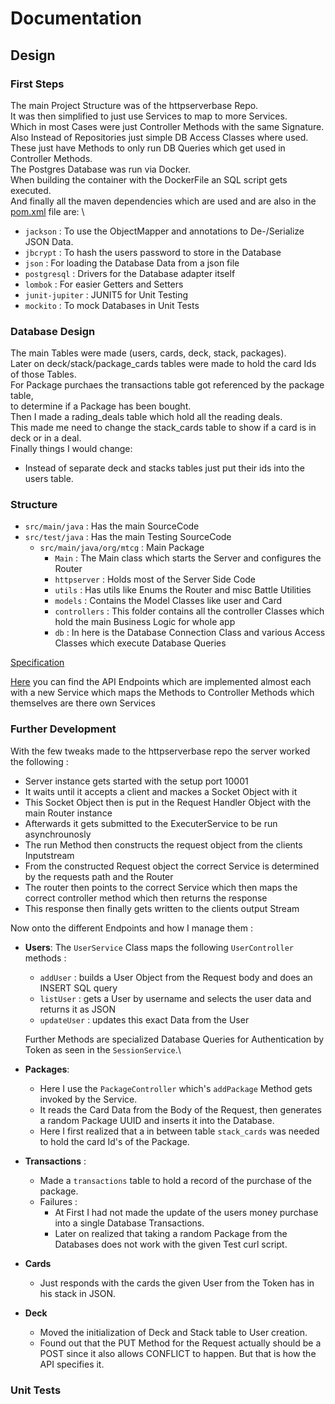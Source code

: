 # Documentation

## Design

### First Steps

The main Project Structure was of the httpserverbase Repo.\
It was then simplified to just use Services to map to more Services.\
Which in most Cases were just Controller Methods with the same Signature.\
Also Instead of Repositories just simple DB Access Classes where used.\
These just have Methods to only run DB Queries which get used in Controller Methods.\
The Postgres Database was run via Docker.\
When building the container with the DockerFile an SQL script gets executed.\
And finally all the maven dependencies which are used and are also in the [pom.xml](../pom.xml) file are: \
- `jackson` : To use the ObjectMapper and annotations to De-/Serialize JSON Data.
- `jbcrypt` : To hash the users password to store in the Database
- `json` : For loading the Database Data from a json file 
- `postgresql` : Drivers for the Database adapter itself
- `lombok` : For easier Getters and Setters
- `junit-jupiter` : JUNIT5 for Unit Testing
- `mockito` : To mock Databases in Unit Tests

### Database Design

The main Tables were made (users, cards, deck, stack, packages).\
Later on deck/stack/package_cards tables were made to hold the card Ids of those Tables.\
For Package purchaes the transactions table got referenced by the package table,\
to determine if a Package has been bought.\
Then I made a rading_deals table which hold all the reading deals.\
This made me need to change the stack_cards table to show if a card is in deck or in a deal.\
Finally things I would change:
- Instead of separate deck and stacks tables just put their ids into the users table.



### Structure

- `src/main/java` : Has the main SourceCode
- `src/test/java` : Has the main Testing SourceCode
  - `src/main/java/org/mtcg` : Main Package
      - `Main` : The Main class which starts the Server and configures the Router
      - `httpserver` : Holds most of the Server Side Code
      - `utils` : Has utils like Enums the Router and misc Battle Utilities
      - `models` : Contains the Model Classes like user and Card
      - `controllers` : This folder contains all the controller Classes which hold the main Business Logic for whole app
      - `db` : In here is the Database Connection Class and various Access Classes which execute Database Queries

[Specification](./MTCG_Specification.pdf)

[Here](./mtcg-api.yaml) you can find the API Endpoints which are implemented almost each with a new Service which maps the Methods to Controller Methods which themselves are there own Services

### Further Development

With the few tweaks made to the httpserverbase repo the server worked the following :
- Server instance gets started with the setup port 10001
- It waits until it accepts a client and mackes a Socket Object with it 
- This Socket Object then is put in the Request Handler Object with the main Router instance
- Afterwards it gets submitted to the ExecuterService to be run asynchrounosly 
- The run Method then constructs the request object from the clients Inputstream
- From the constructed Request object the correct Service is determined by the requests path and the Router
- The router then points to the correct Service which then maps the correct controller method which then returns the response
- This response then finally gets written to the clients output Stream

Now onto the different Endpoints and how I manage them :

- **Users**: The `UserService` Class maps the following `UserController` methods :
  - `addUser` : builds a User Object from the Request body and does an INSERT SQL query
  - `listUser` : gets a User by username and selects the user data and returns it as JSON
  - `updateUser` : updates this exact Data from the User 
  
  Further Methods are specialized Database Queries for Authentication by Token as seen in the `SessionService`.\

- **Packages**: 
  - Here I use the `PackageController` which's `addPackage` Method gets invoked by the Service.
  - It reads the Card Data from the Body of the Request, then generates a random Package UUID and inserts it into the Database.
  - Here I first realized that a in between table `stack_cards` was needed to hold the card Id's of the Package.

- **Transactions** :
  - Made a `transactions` table to hold a record of the purchase of the package.
  - Failures :
    - At First I had not made the update of the users money purchase into a single Database Transactions.
    - Later on realized that taking a random Package from the Databases does not work with the given Test curl script.

- **Cards**
  - Just responds with the cards the given User from the Token has in his stack in JSON.
- **Deck**
  - Moved the initialization of Deck and Stack table to User creation.
  - Found out that the PUT Method for the Request actually should be a POST since it also allows CONFLICT to happen. But that is how the API specifies it.

### Unit Tests




